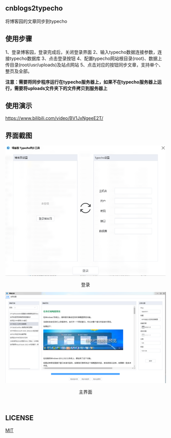 ## cnblogs2typecho
将博客园的文章同步到typecho

## 使用步骤
1、登录博客园，登录完成后，关闭登录界面
2、输入typecho数据连接参数，连接typecho数据库
3、点击登录按钮
4、配置typecho网站根目录(root)、数据上传目录(root/usr/uploads)及站点网站
5、点击对应的按钮同步文章，支持单个、整页及全部。

**注意：需要将同步程序运行在typecho服务器上，如果不在typecho服务器上运行，需要将uploads文件夹下的文件拷贝到服务器上**

## 使用演示
https://www.bilibili.com/video/BV1JxNgeeE2T/

## 界面截图
![登录](img/2.png)
<p align="center">登录</p>   

![主界面](img/1.png)
<p align="center">主界面</p> 
<br/>

## LICENSE
[MIT](LICENSE)

